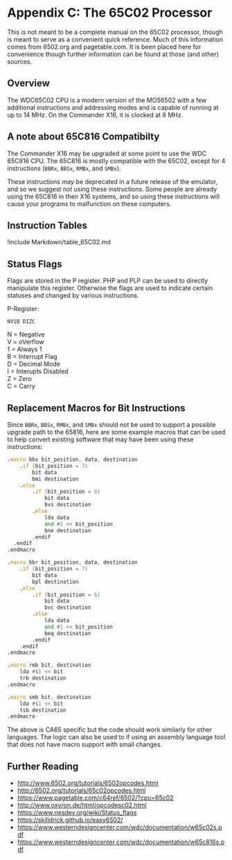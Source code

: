 
# Appendix C: The 65C02 Processor

This is not meant to be a complete manual on the 65C02 processor, though is
meant to serve as a convenient quick reference. Much of this information comes
from 6502.org and pagetable.com. It is been placed here for convenience though
further information can be found at those (and other) sources.

## Overview

The WDC65C02 CPU is a modern version of the MOS6502 with a few additional
instructions and addressing modes and is capable of running at up to 14 MHz. On
the Commander X16, it is clocked at 8 MHz.

## A note about 65C816 Compatibilty

The Commander X16 may be upgraded at some point to use the WDC 65C816 CPU.
The 65C816 is mostly compatible with the 65C02, except for 4 instructions
(`BBRx`, `BBSx`, `RMBx`, and `SMBx`).

These instructions *may* be deprecated in a future release of the emulator, and
so we suggest not using these instructions. Some people are already using the
65C816 in their X16 systems, and so using these instructions will cause your
programs to malfunction on these computers.

## Instruction Tables

!include Markdown/table_65C02.md

## Status Flags

Flags are stored in the P register. PHP and PLP can be used
to directly manipulate this register. Otherwise the flags
are used to indicate certain statuses and changed by
various instructions.

P-Register:

`NV1B DIZC`

  N = Negative  
  V = oVerflow  
  1 = Always 1  
  B = Interrupt Flag  
  D = Decimal Mode  
  I = Interupts Disabled  
  Z = Zero  
  C = Carry  

## Replacement Macros for Bit Instructions

Since `BBRx`, `BBSx`, `RMBx`, and `SMBx` should not be used to support a
possible upgrade path to the 65816, here are some example macros that can be
used to help convert existing software that may have been using these
instructions:

```asm
.macro bbs bit_position, data, destination
	.if (bit_position = 7)
		bit data
		bmi destination
	.else
		.if (bit_position = 6)
			bit data
			bvs destination
		.else
			lda data
			and #1 << bit_position
			bne destination
		.endif
  .endif
.endmacro

.macro bbr bit_position, data, destination
	.if (bit_position = 7)
		bit data
		bpl destination
	.else
		.if (bit_position = 6)
			bit data
			bvc destination
		.else
			lda data
			and #1 << bit_position
			beq destination
		.endif
	.endif
.endmacro

.macro rmb bit, destination
	lda #$1 << bit
	trb destination
.endmacro

.macro smb bit, destination
	lda #$1 << bit
	tsb destination
.endmacro
```

The above is CA65 specific but the code should work similarly for other
languages. The logic can also be used to if using an assembly language tool
that does not have macro support with small changes.

## Further Reading

- <http://www.6502.org/tutorials/6502opcodes.html>
- <http://6502.org/tutorials/65c02opcodes.html>
- <https://www.pagetable.com/c64ref/6502/?cpu=65c02>
- <http://www.oxyron.de/html/opcodesc02.html>
- <https://www.nesdev.org/wiki/Status_flags>
- <https://skilldrick.github.io/easy6502/>
- <https://www.westerndesigncenter.com/wdc/documentation/w65c02s.pdf>
- <https://www.westerndesigncenter.com/wdc/documentation/w65c816s.pdf>

[^1]: Add 1 cycle if a page boundary is crossed  
[^2]: Add 1 cycle if branch is taken on the same page, or 2 if it's taken to
a different page  
[^3]: 65C02 specific addressing mode  
[^4]: 65C02 specific op-code  
[^5]: Not supported on the 65C816  

<!-- For PDF formatting -->
<div class="page-break"></div>
